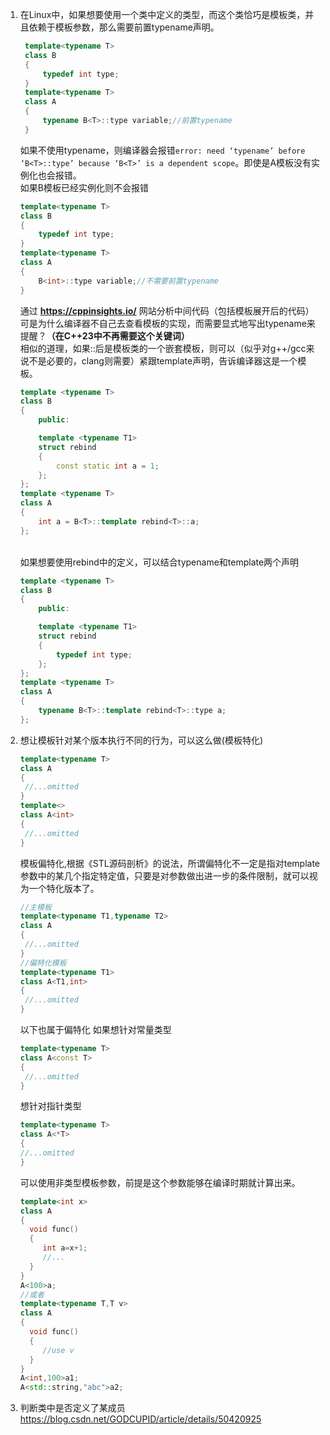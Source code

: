1. 在Linux中，如果想要使用一个类中定义的类型，而这个类恰巧是模板类，并且依赖于模板参数，那么需要前置typename声明。
   ```C++
    template<typename T>
    class B
    {
        typedef int type;
    }
    template<typename T>
    class A
    {
        typename B<T>::type variable;//前置typename
    }
    ```
    如果不使用typename，则编译器会报错`error: need ‘typename’ before ‘B<T>::type’ because ‘B<T>’ is a dependent scope`。即使是A模板没有实例化也会报错。
\
    如果B模板已经实例化则不会报错
    ```C++
    template<typename T>
    class B
    {
        typedef int type;
    }
    template<typename T>
    class A
    {
        B<int>::type variable;//不需要前置typename
    }
    ```

    通过 **https://cppinsights.io/** 网站分析中间代码（包括模板展开后的代码）
    \
    可是为什么编译器不自己去查看模板的实现，而需要显式地写出typename来提醒？**（在C++23中不再需要这个关键词）**
    \
    相似的道理，如果::后是模板类的一个嵌套模板，则可以（似乎对g++/gcc来说不是必要的，clang则需要）紧跟template声明，告诉编译器这是一个模板。
    ```C++
    template <typename T>
    class B
    {
        public:

        template <typename T1>
        struct rebind
        {
            const static int a = 1;
        };
    };
    template <typename T>
    class A
    {
        int a = B<T>::template rebind<T>::a;
    };
    ```
    \
    如果想要使用rebind中的定义，可以结合typename和template两个声明
    ```C++
    template <typename T>
    class B
    {
        public:

        template <typename T1>
        struct rebind
        {
            typedef int type;
        };
    };
    template <typename T>
    class A
    {
        typename B<T>::template rebind<T>::type a;
    };
    ```
2. 想让模板针对某个版本执行不同的行为，可以这么做(模板特化)
   ```C++
   template<typename T>
   class A
   {
    //...omitted
   }
   template<>
   class A<int>
   {
    //...omitted
   }
   ```
   
   模板偏特化,根据《STL源码剖析》的说法，所谓偏特化不一定是指对template参数中的某几个指定特定值，只要是对参数做出进一步的条件限制，就可以视为一个特化版本了。
   ```C++
   //主模板
   template<typename T1,typename T2>
   class A
   {
    //...omitted
   }
   //偏特化模板
   template<typename T1>
   class A<T1,int>
   {
    //...omitted
   }
   ```
   以下也属于偏特化
   如果想针对常量类型
   ```C++
   template<typename T>
   class A<const T>
   {
    //...omitted
   }
   ```
   想针对指针类型
    ```C++
   template<typename T>
   class A<*T>
   {
    //...omitted
   }
   ``` 
   可以使用非类型模板参数，前提是这个参数能够在编译时期就计算出来。
   ```C++
   template<int x>
   class A
   {
     void func()
     {
        int a=x+1;
        //...
     }
   }
   A<100>a;
   //或者
   template<typename T,T v>
   class A
   {
     void func()
     {
        //use v
     }
   }
   A<int,100>a1;
   A<std::string,"abc">a2;
   ```

3. 判断类中是否定义了某成员
https://blog.csdn.net/GODCUPID/article/details/50420925
